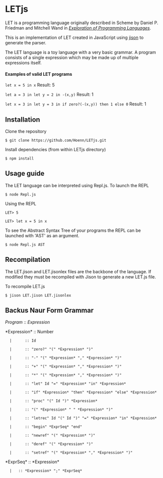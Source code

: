 # LETjs
LET is a programming language originally described in Scheme by Daniel P. Friedman and Mitchell Wand in [*Exploration of Programming Languages*](https://mitpress.mit.edu/books/essentials-programming-languages).

This is an implementation of LET created in JavaScript using [jison](https://github.com/zaach/jison) to generate the parser.

The LET language is a toy language with a very basic grammar. A program consists of a single expression which may be made up of multiple expressions itself. 

#### Examples of valid LET programs

```let x = 5 in x``` Result: 5

```let a = 3 in let y = 2 in -(x,y)``` Result: 1

```let x = 3 in let y = 3 in if zero?(-(x,y)) then 1 else 0``` Result: 1


## Installation
Clone the repository

```$ git clone https://github.com/Hoenn/LETjs.git```

Install dependencies (from within LETjs directory)

```$ npm install```

## Usage guide
The LET language can be interpreted using Repl.js. To launch the REPL

```$ node Repl.js```

Using the REPL

```LET> 5```

```LET> let x = 5 in x```

To see the Abstract Syntax Tree of your programs the REPL can be launched with  'AST' as an argument.

```$ node Repl.js AST```



## Recompilation
The LET.jison and LET.jisonlex files are the backbone of the language. If modified they must be recompiled with Jison to generate a new LET.js file.

To recompile LET.js

```$ jison LET.jison LET.jisonlex``` 

## Backus Naur Form Grammar
*Program*    :: *Expression*
<div>
*Expression* :: Number

      |      :: Id
           
      |      :: "zero?" "(" *Expression* ")"
           
      |      :: "-" "(" *Expression* "," *Expression* ")" 
           
      |      :: "+" "(" *Expression* "," *Expression* ")" 

      |      :: "*" "(" *Expression* "," *Expression* ")" 

      |      :: "let" Id "=" *Expression* "in" *Expression*
           
      |      :: "if" *Expression* "then" *Expression* "else" *Expression*

      |      :: "proc" "(" Id ")" *Expression*

      |      :: "(" *Expression* " " *Expression* ")"
           
      |      :: "letrec" Id "(" Id ")" "=" *Expression* "in" *Expression*

      |      :: "begin" *ExprSeq* "end"

      |      :: "newref" "(" *Expression* ")" 

      |      :: "deref" "(" *Expression* ")"

      |      :: "setref" "(" *Expression* "," *Expression* ")"

</div>
*ExprSeq* :: *Expression*

      |   :: *Expression* ";" *ExprSeq*

